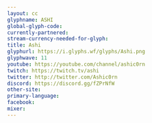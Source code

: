 ```yaml
---
layout: cc
glyphname: ASHI
global-glyph-code: 
currently-partnered: 
stream-currency-needed-for-glyph: 
title: Ashi
glyphurl: https://i.glyphs.wf/glyphs/Ashi.png
glyphwave: 11
youtube: https://youtube.com/channel/ashic0rn
twitch: https://twitch.tv/ashi
twitter: http://twitter.com/Ashic0rn
discord: https://discord.gg/fZPrNfW
other-site: 
primary-language: 
facebook: 
mixer: 
---
```


